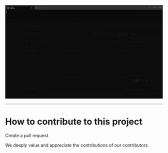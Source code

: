 <img src="resources/terminal.gif">




---

# How to contribute to this project
Create a pull request

We deeply value and appreciate the contributions of our contributors.
